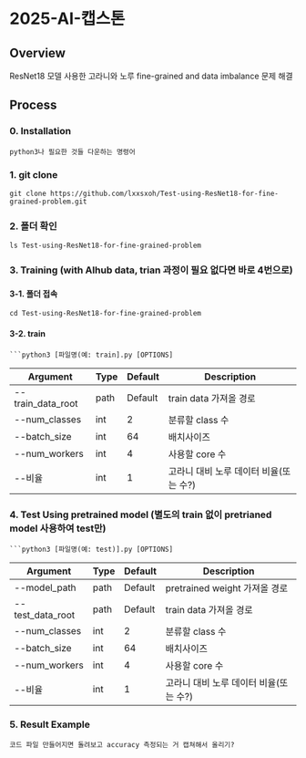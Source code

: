 # 2025-AI-캡스톤
## Overview
ResNet18 모델 사용한 고라니와 노루 fine-grained and data imbalance 문제 해결
## Process
### 0. Installation
`
python3나 필요한 것들 다운하는 명령어
`
### 1. git clone
```
git clone https://github.com/lxxsxoh/Test-using-ResNet18-for-fine-grained-problem.git
```
### 2. 폴더 확인
```
ls Test-using-ResNet18-for-fine-grained-problem
```
### 3. Training (with AIhub data, trian 과정이 필요 없다면 바로 4번으로)
#### 3-1. 폴더 접속
```
cd Test-using-ResNet18-for-fine-grained-problem
```
#### 3-2. train
```
```python3 [파일명(예: train].py [OPTIONS]
```
|Argument|Type|Default|Description|
|-----|-----|-----|-----|
|--train_data_root|path|Default|train data 가져올 경로|
|--num_classes|int|2|분류할 class 수|
|--batch_size|int|64|배치사이즈|
|--num_workers|int|4|사용할 core 수|
|--비율|int|1|고라니 대비 노루 데이터 비율(또는 수?)|
### 4. Test Using pretrained model (별도의 train 없이 pretrianed model 사용하여 test만)
```
```python3 [파일명(예: test)].py [OPTIONS]
```
|Argument|Type|Default|Description|
|-----|-----|-----|-----|
|--model_path|path|Default|pretrained weight 가져올 경로|
|--test_data_root|path|Default|train data 가져올 경로|
|--num_classes|int|2|분류할 class 수|
|--batch_size|int|64|배치사이즈|
|--num_workers|int|4|사용할 core 수|
|--비율|int|1|고라니 대비 노루 데이터 비율(또는 수?)|
### 5. Result Example
`
코드 파일 만들어지면 돌려보고 accuracy 측정되는 거 캡쳐해서 올리기?
`
